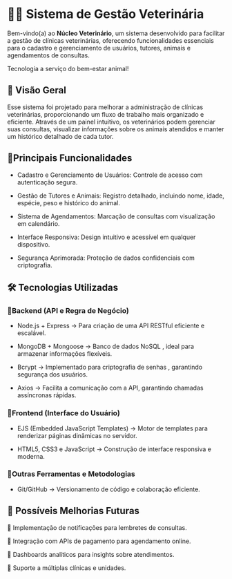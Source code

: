 
# 🏥🐾 Sistema de Gestão Veterinária

Bem-vindo(a) ao **Núcleo Veterinário**, um sistema desenvolvido para facilitar a gestão de clínicas veterinárias, oferecendo funcionalidades essenciais para o cadastro e gerenciamento de usuários, tutores, animais e agendamentos de consultas.

Tecnologia a serviço do bem-estar animal!

## 🌟 Visão Geral
Esse sistema foi projetado para melhorar a administração de clínicas veterinárias, proporcionando um fluxo de trabalho mais organizado e eficiente. Através de um painel intuitivo, os veterinários podem gerenciar suas consultas, visualizar informações sobre os animais atendidos e manter um histórico detalhado de cada tutor.
## 🎯Principais Funcionalidades

- Cadastro e Gerenciamento de Usuários: Controle de acesso com autenticação segura.

- Gestão de Tutores e Animais: Registro detalhado, incluindo nome, idade, espécie, peso e histórico do animal.

- Sistema de Agendamentos: Marcação de consultas com visualização em calendário.

- Interface Responsiva: Design intuitivo e acessível em qualquer dispositivo.

- Segurança Aprimorada: Proteção de dados confidenciais com criptografia.


## 🛠 Tecnologias Utilizadas

### 🔹**Backend** (API e Regra de Negócio)

* Node.js + Express → Para criação de uma API RESTful eficiente e escalável.

* MongoDB + Mongoose → Banco de dados NoSQL , ideal para armazenar informações flexíveis.

* Bcrypt → Implementado para criptografia de senhas , garantindo segurança dos usuários.

* Axios → Facilita a comunicação com a API, garantindo chamadas assíncronas rápidas.

### 🔹**Frontend** (Interface do Usuário)

- EJS (Embedded JavaScript Templates) → Motor de templates para renderizar páginas dinâmicas no servidor.

- HTML5, CSS3 e JavaScript → Construção de interface responsiva e moderna.


### 🔹**Outras Ferramentas e Metodologias**

- Git/GitHub → Versionamento de código e colaboração eficiente.

## 🎯 Possíveis Melhorias Futuras

🔹 Implementação de notificações para lembretes de consultas.

🔹 Integração com APIs de pagamento para agendamento online.

🔹 Dashboards analíticos para insights sobre atendimentos.

🔹 Suporte a múltiplas clínicas e unidades.
